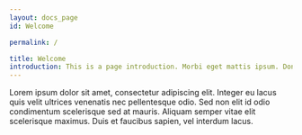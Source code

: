 ```yaml
---
layout: docs_page
id: Welcome

permalink: /

title: Welcome
introduction: This is a page introduction. Morbi eget mattis ipsum. Donec massa nibh, bibendum at sit amet ipsum.
---
```


Lorem ipsum dolor sit amet, consectetur adipiscing elit. Integer eu lacus quis velit ultrices venenatis nec pellentesque odio. Sed non elit id odio condimentum scelerisque sed at mauris. Aliquam semper vitae elit scelerisque maximus. Duis et faucibus sapien, vel interdum lacus.
